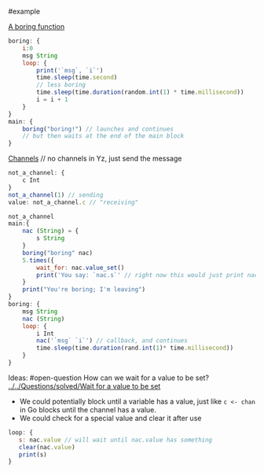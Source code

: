 #example

[A boring function](https://go.dev/talks/2012/concurrency.slide#12)
```js
boring: {
	i:0
	msg String
	loop: {
		print('`msg`, `i`')
		time.sleep(time.second)
		// less boring
		time.sleep(time.duration(random.int(1) * time.millisecond))
		i = i + 1
	}
}
main: {
	boring("boring!") // launches and continues
	// but then waits at the end of the main block
}
```


[Channels](https://go.dev/talks/2012/concurrency.slide#19)
// no channels in Yz, just send the message
```js
not_a_channel: {
	c Int
}
not_a_channel(1) // sending
value: not_a_channel.c // "receiving"
```

```js
not_a_channel
main:{
	nac (String) = {
		s String
	}
	boring("boring" nac)
	5.times({
		wait_for: nac.value_set()
		print('You say: `nac.s`' // right now this would just print nac.s 5 times)
	}
	print("You're boring; I'm leaving")
}
boring: {
	msg String
	nac (String)
	loop: {
		i Int
		nac('`msg` `i`') // callback, and continues
		time.sleep(time.duration(rand.int(1)* time.millisecond))
	}
}
```

Ideas:
#open-question  How can we wait for a value to be set? [../../Questions/solved/Wait for a value to be set](../../Questions/solved/Wait%20for%20a%20value%20to%20be%20set.md)


- We could potentially block until a variable has a value, just like `c <- chan`  in Go blocks until the channel has a value.
- We could check for a special value and clear it after use

```js
loop: {
   s: nac.value // will wait until nac.value has something
   clear(nac.value)
   print(s)
}
```
